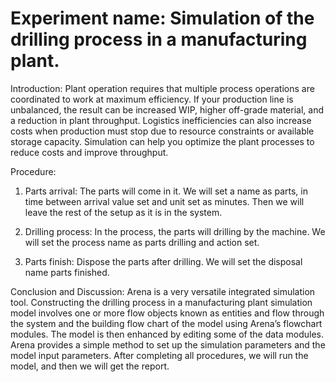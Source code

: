 # Experiment name: Simulation of the drilling process in a manufacturing plant.

Introduction: Plant operation requires that multiple process operations are coordinated to work at maximum efficiency. If your production line is unbalanced, the result can be increased WIP, higher off-grade material, and a reduction in plant throughput. Logistics inefficiencies can also increase costs when production must stop due to resource constraints or available storage capacity. Simulation can help you optimize the plant processes to reduce costs and improve throughput.

Procedure: 

1. Parts arrival: The parts will come in it. We will set a name as parts, in time between arrival value set and unit set as minutes. Then we will leave the rest of the setup as it is in the system. 

2. Drilling process: In the process, the parts will drilling by the machine. We will set the process name as parts drilling and action set.

3. Parts finish: Dispose the parts after drilling. We will set the disposal name parts finished. 

Conclusion and Discussion: Arena is a very versatile integrated simulation tool. Constructing the drilling process in a manufacturing plant simulation model involves one or more flow objects known as entities and flow through the system and the building flow chart of the model using Arena’s flowchart modules. The model is then enhanced by editing some of the data modules. Arena provides a simple method to set up the simulation parameters and the model input parameters. After completing all procedures, we will run the model, and then we will get the report.
